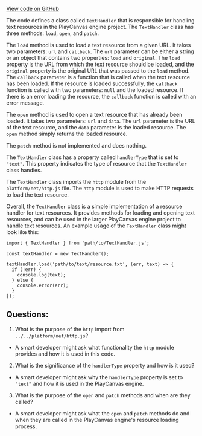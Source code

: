 [View code on GitHub](https://github.com/playcanvas/engine/src/framework/handlers/text.js)

The code defines a class called `TextHandler` that is responsible for handling text resources in the PlayCanvas engine project. The `TextHandler` class has three methods: `load`, `open`, and `patch`. 

The `load` method is used to load a text resource from a given URL. It takes two parameters: `url` and `callback`. The `url` parameter can be either a string or an object that contains two properties: `load` and `original`. The `load` property is the URL from which the text resource should be loaded, and the `original` property is the original URL that was passed to the `load` method. The `callback` parameter is a function that is called when the text resource has been loaded. If the resource is loaded successfully, the `callback` function is called with two parameters: `null` and the loaded resource. If there is an error loading the resource, the `callback` function is called with an error message.

The `open` method is used to open a text resource that has already been loaded. It takes two parameters: `url` and `data`. The `url` parameter is the URL of the text resource, and the `data` parameter is the loaded resource. The `open` method simply returns the loaded resource.

The `patch` method is not implemented and does nothing.

The `TextHandler` class has a property called `handlerType` that is set to `"text"`. This property indicates the type of resource that the `TextHandler` class handles.

The `TextHandler` class imports the `http` module from the `platform/net/http.js` file. The `http` module is used to make HTTP requests to load the text resource.

Overall, the `TextHandler` class is a simple implementation of a resource handler for text resources. It provides methods for loading and opening text resources, and can be used in the larger PlayCanvas engine project to handle text resources. An example usage of the `TextHandler` class might look like this:

```
import { TextHandler } from 'path/to/TextHandler.js';

const textHandler = new TextHandler();

textHandler.load('path/to/text/resource.txt', (err, text) => {
  if (!err) {
    console.log(text);
  } else {
    console.error(err);
  }
});
```
## Questions: 
 1. What is the purpose of the `http` import from `../../platform/net/http.js`?
- A smart developer might ask what functionality the `http` module provides and how it is used in this code. 

2. What is the significance of the `handlerType` property and how is it used?
- A smart developer might ask why the `handlerType` property is set to `"text"` and how it is used in the PlayCanvas engine.

3. What is the purpose of the `open` and `patch` methods and when are they called?
- A smart developer might ask what the `open` and `patch` methods do and when they are called in the PlayCanvas engine's resource loading process.